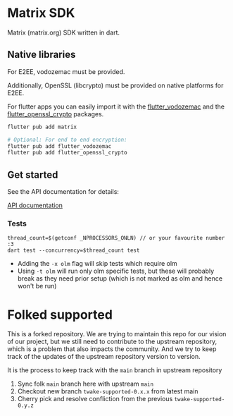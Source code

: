 # Matrix SDK

Matrix (matrix.org) SDK written in dart.

## Native libraries

For E2EE, vodozemac must be provided.

Additionally, OpenSSL (libcrypto) must be provided on native platforms for E2EE.

For flutter apps you can easily import it with the [flutter_vodozemac](https://pub.dev/packages/flutter_vodozemac) and the [flutter_openssl_crypto](https://pub.dev/packages/flutter_openssl_crypto) packages.

```sh
flutter pub add matrix

# Optional: For end to end encryption:
flutter pub add flutter_vodozemac
flutter pub add flutter_openssl_crypto
```

## Get started

See the API documentation for details:

[API documentation](https://pub.dev/documentation/matrix/latest/)

### Tests

```shell
thread_count=$(getconf _NPROCESSORS_ONLN) // or your favourite number :3
dart test --concurrency=$thread_count test
```

- Adding the `-x olm` flag will skip tests which require olm
- Using `-t olm` will run only olm specific tests, but these will probably break as they need prior setup (which is not marked as olm and hence won't be run)

# Folked supported
This is a forked repository. We are trying to maintain this repo for our vision of our project, but we still need to contribute to the upstream repository, which is a problem that also impacts the community. And we try to keep track of the updates of the upstream repository version to version.

It is the process to keep track with the `main` branch in upstream repository

1. Sync folk `main` branch here with upstream `main`
2. Checkout new branch `twake-supported-0.x.x` from latest main
3. Cherry pick and resolve confliction from the previous `twake-supported-0.y.z`
